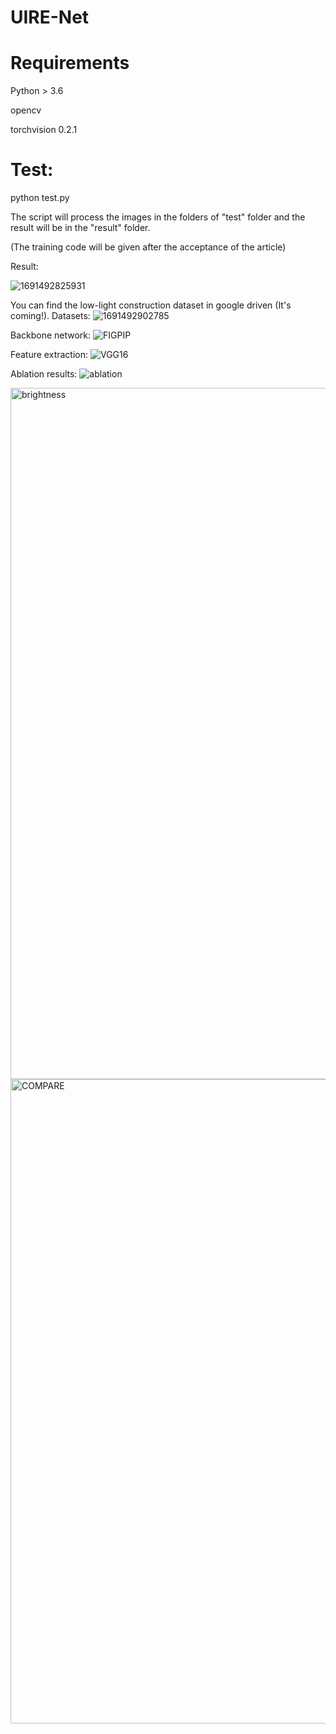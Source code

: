 # UIRE-Net

# Requirements
Python > 3.6

opencv

torchvision 0.2.1

# Test:

python test.py 

The script will process the images in the folders of "test" folder and the result will be in the "result" folder. 

(The training code will be given after the acceptance of the article)


Result:

![1691492825931](https://github.com/Chenxy875/UIRE-Net/assets/121841006/f8a2fdbe-3239-4e81-a5dc-4c777290647a)




You  can find the low-light construction dataset in google driven (It's coming!). 
Datasets:
![1691492902785](https://github.com/Chenxy875/UIRE-Net/assets/121841006/814bca86-2a37-4d35-8037-b50c47d0d545)

Backbone network:
![FIGPIP](https://github.com/Chenxy875/UIRE-Net/assets/121841006/fa292b28-8724-44fd-8afe-c328a3093520)

Feature extraction:
![VGG16](https://github.com/Chenxy875/UIRE-Net/assets/121841006/b0dd90e4-0b2f-4449-b79b-ecb747c053ed)

Ablation results:
![ablation](https://github.com/Chenxy875/UIRE-Net/assets/121841006/e6d2fd5f-fce7-409c-bdcf-0a94e9f3e050)


<img width="1106" alt="brightness" src="https://github.com/Chenxy875/UIRE-Net/assets/121841006/e2824d09-2963-4c88-9421-116d29df93a5">

<img width="1031" alt="COMPARE" src="https://github.com/Chenxy875/UIRE-Net/assets/121841006/dbb89115-f872-483b-8545-105362dd611d">
